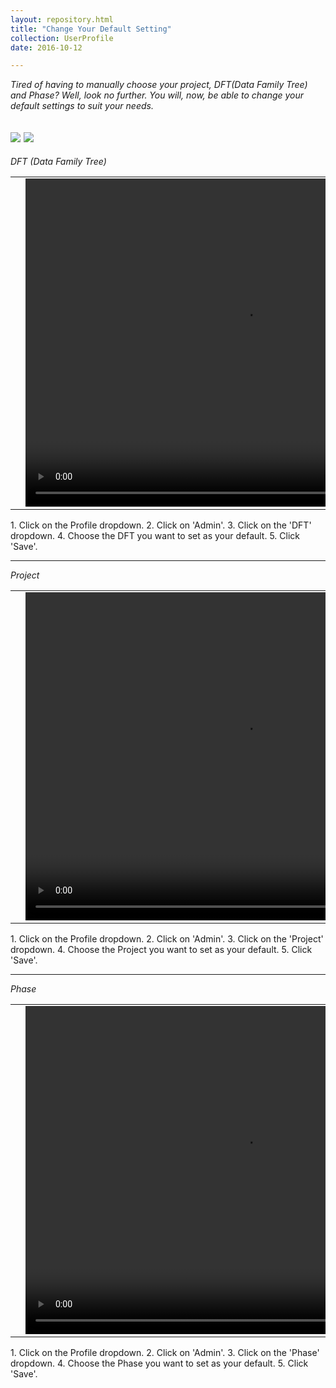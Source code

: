 ```yaml
---
layout: repository.html
title: "Change Your Default Setting"
collection: UserProfile
date: 2016-10-12

---
```

_Tired of having to manually choose your project, DFT(Data Family Tree) and Phase? Well, look no further. You will, now, be able to change your default settings to suit your needs._

 ![](/assets/img/userProfile/phase_project_date.JPG)
 ![](/assets/img/userProfile/project_phase_dft.JPG)
---
*DFT (Data Family Tree)*

<table>
<tr>
<td width="50px"></td>
<td width="700px">
<video width="700" height="525" controls>
	<source src="/assets/video/How_to_change_your_default_setting_dft.mp4" type="video/mp4">
	Your browser does not support the video tag.
</video>
</td>
<td width="50px"></td>
</tr>
</table>
1. Click on the Profile dropdown.
2. Click on 'Admin'.
3. Click on the 'DFT' dropdown.
4. Choose the DFT you want to set as your default.
5. Click 'Save'.

---
*Project*

<table>
<tr>
<td width="50px"></td>
<td width="700px">
<video width="700" height="525" controls>
	<source src="/assets/video/How_to_change_your_default_setting_project.mp4" type="video/mp4">
	Your browser does not support the video tag.
</video>
</td>
<td width="50px"></td>
</tr>
</table>
1. Click on the Profile dropdown.
2. Click on 'Admin'.
3. Click on the 'Project' dropdown.
4. Choose the Project you want to set as your default.
5. Click 'Save'.

---
*Phase*

<table>
<tr>
<td width="50px"></td>
<td width="700px">
<video width="700" height="525" controls>
	<source src="/assets/video/How_to_change_your_default_setting_phase.mp4" type="video/mp4">
	Your browser does not support the video tag.
</video>
</td>
<td width="50px"></td>
</tr>
</table>
1. Click on the Profile dropdown.
2. Click on 'Admin'.
3. Click on the 'Phase' dropdown.
4. Choose the Phase you want to set as your default.
5. Click 'Save'.
